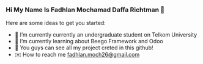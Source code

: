 ### Hi My Name Is Fadhlan Mochamad Daffa Richtman 👋

Here are some ideas to get you started:

- 🔭 I’m currently currently an undergraduate student on Telkom University
- 🌱 I’m currently learning about Beego Framework and Odoo
- :open_file_folder: You guys can see all my project creted in this github!
- :envelope: How to reach me fadhlan.moch26@gmail.com
